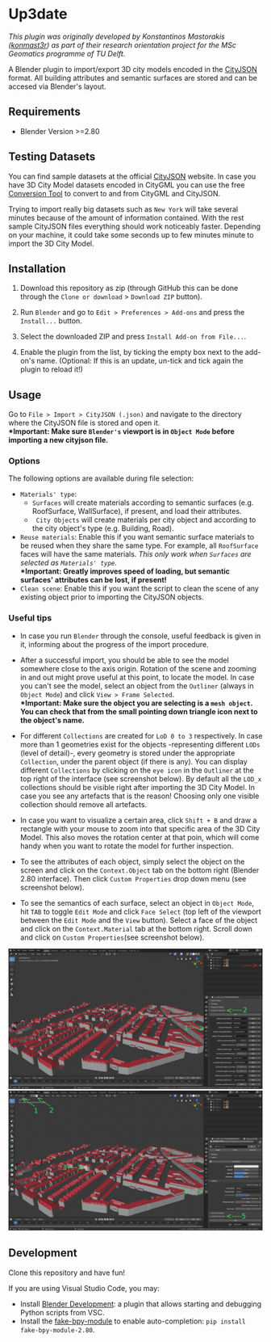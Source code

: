 # Up3date

*This plugin was originally developed by Konstantinos Mastorakis ([konmast3r](https://github.com/konmast3r/)) as part of their research orientation project for the MSc Geomatics programme of TU Delft.*

A Blender plugin to import/export 3D city models encoded in the [CityJSON](http://cityjson.org) format. All building attributes and semantic surfaces are stored and can be accesed via Blender's layout.

## Requirements

- Blender Version >=2.80

## Testing Datasets

You can find sample datasets at the official [CityJSON](https://www.cityjson.org/datasets/#datasets-converted-from-citygml) website. In case you have 3D City Model datasets encoded in CityGML you can use the free [Conversion Tool](https://www.cityjson.org/help/users/conversion/) to convert to and from CityGML and CityJSON.

Trying to import really big datasets such as `New York` will take several minutes because of the amount of information contained. With the rest sample CityJSON files everything should work noticeably faster. Depending on your machine, it could take some seconds up to few minutes minute to import the 3D City Model. 

## Installation

1. Download this repository as zip (through GitHub this can be done through the `Clone or download` > `Download ZIP` button).

2. Run `Blender` and go to `Edit > Preferences > Add-ons` and press the `Install...` button.

3. Select the downloaded ZIP and press `Install Add-on from File...`.

4. Enable the plugin from the list, by ticking the empty box next to the add-on's name. (Optional: If this is an update, un-tick and tick again the plugin to reload it!)

## Usage

Go to `File > Import > CityJSON (.json)` and navigate to the directory where the CityJSON file is stored and open it.<br>
**\*Important: Make sure `Blender's` viewport is in `Object Mode` before importing a new cityjson file.**

### Options

The following options are available during file selection:

* `Materials' type`:
    * `Surfaces` will create materials according to semantic surfaces (e.g. RoofSurface, WallSurface), if present, and load their attributes.
    * ` City Objects` will create materials per city object and according to the city object's type (e.g. Building, Road).
* `Reuse materials`: Enable this if you want semantic surface materials to be reused when they share the same type. For example, all `RoofSurface` faces will have the same materials. *This only work when `Surfaces` are selected as `Materials' type`.*<br> 
**\*Important: Greatly improves speed of loading, but semantic surfaces' attributes can be lost, if present!** 
* `Clean scene`: Enable this if you want the script to clean the scene of any existing object prior to importing the CityJSON objects.


### Useful tips

- In case you run `Blender` through the console, useful feedback is given in it, informing about the progress of the import procedure. 

- After a successful import, you should be able to see the model somewhere close to the axis origin. Rotation of the scene and zooming in and out might prove useful at this point, to locate the model. 
In case you can't see the model, select an object from the `Outliner` (always in `Object Mode`) and click `View > Frame Selected`.<br> 
**\*Important: Make sure the object you are selecting is a `mesh object`. You can check that from the small pointing down triangle icon next to the object's name.** 

- For different `Collections` are created for `LoD 0 to 3` respectively. In case more than 1 geometries exist for the objects -representing different `LODs` (level of detail)-, every geometry is stored under the appropriate `Collection`, under the parent object (if there is any). You can display different `Collections` by clicking on the `eye icon` in the `Outliner` at the top right of the interface (see screenshot below). By default all the `LOD_x` collections should be visible right after importing the 3D City Model. In case you see any artefacts that is the reason! Choosing only one visible collection should remove all artefacts. 

- In case you want to visualize a certain area, click `Shift + B` and draw a rectangle with your mouse to zoom into that specific area of the 3D City Model. This also moves the rotation center at that poin, which will come handy when you want to rotate the model for further inspection.

- To see the attributes of each object, simply select the object on the screen and click on the `Context.Object` tab on the bottom right (Blender 2.80 interface). Then click `Custom Properties` drop down menu (see screenshot below).

- To see the semantics of each surface, select an object in `Object Mode`, hit `TAB` to toggle `Edit Mode` and click `Face Select` (top left of the viewport between the `Edit Mode` and the `View` button). Select a face of the object and click on the `Context.Material` tab at the bottom right. Scroll down and click on `Custom Properties`(see screenshot below).


![](attributes.png) 
![](semantics.png)


## Development

Clone this repository and have fun!

If you are using Visual Studio Code, you may:

- Install [Blender Development](https://marketplace.visualstudio.com/items?itemName=JacquesLucke.blender-development): a plugin that allows starting and debugging Python scripts from VSC.
- Install the [fake-bpy-module](https://github.com/nutti/fake-bpy-module) to enable auto-completion: `pip install fake-bpy-module-2.80`.



